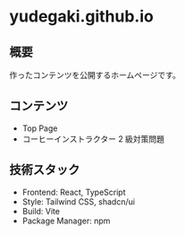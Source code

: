 # yudegaki.github.io

## 概要

作ったコンテンツを公開するホームページです。

## コンテンツ

- Top Page
- コーヒーインストラクター 2 級対策問題

## 技術スタック

- Frontend: React, TypeScript
- Style: Tailwind CSS, shadcn/ui
- Build: Vite
- Package Manager: npm
